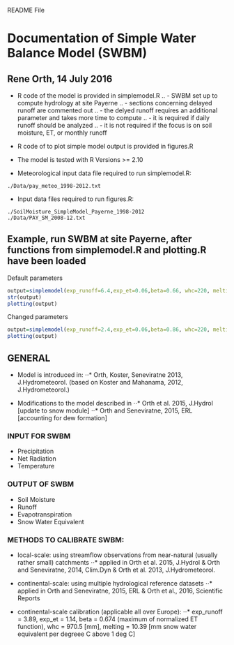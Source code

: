 README File 
# Documentation of Simple Water Balance Model (SWBM)
## Rene Orth, 14 July 2016


- R code of the model is provided in simplemodel.R
.. - SWBM set up to compute hydrology at site Payerne
.. - sections concerning delayed runoff are commented out
.. - the delyed runoff requires an additional parameter and takes more time to compute
.. - it is required if daily runoff should be analyzed
.. - it is not required if the focus is on soil moisture, ET, or monthly runoff

- R code of to plot simple model output is provided in figures.R

- The model is tested with R Versions >= 2.10

- Meteorological input data file required to run simplemodel.R:
```
./Data/pay_meteo_1998-2012.txt
```

- Input data files required to run figures.R:
```
./SoilMoisture_SimpleModel_Payerne_1998-2012
./Data/PAY_SM_2008-12.txt
```


## Example, run SWBM at site Payerne, after functions from simplemodel.R and plotting.R have been loaded

Default parameters 
```R
output=simplemodel(exp_runoff=6.4,exp_et=0.06,beta=0.66, whc=220, melting=3)
str(output)
plotting(output)
```

Changed parameters
```R
output=simplemodel(exp_runoff=2.4,exp_et=0.06,beta=0.86, whc=220, melting=3)
plotting(output)
```


## GENERAL

- Model is introduced in:
⋅⋅* Orth, Koster, Seneviratne 2013, J.Hydrometeorol. (based on Koster and Mahanama, 2012, J.Hydrometeorol.)

- Modifications to the model described in 
⋅⋅* Orth et al. 2015, J.Hydrol [update to snow module]
⋅⋅* Orth and Seneviratne, 2015, ERL [accounting for dew formation]

### INPUT FOR SWBM
- Precipitation
- Net Radiation
- Temperature

### OUTPUT OF SWBM
- Soil Moisture
- Runoff
- Evapotranspiration
- Snow Water Equivalent

### METHODS TO CALIBRATE SWBM:

- local-scale: using streamflow observations from near-natural (usually rather small) catchments
⋅⋅* applied in Orth et al. 2015, J.Hydrol & Orth and Seneviratne, 2014, Clim.Dyn & Orth et al. 2013, J.Hydrometeorol.
- continental-scale: using multiple hydrological reference datasets
⋅⋅* applied in Orth and Seneviratne, 2015, ERL & Orth et al., 2016, Scientific Reports 

- continental-scale calibration (applicable all over Europe): 
⋅⋅* exp_runoff = 3.89, exp_et = 1.14, beta = 0.674 (maximum of normalized ET function), whc = 970.5 [mm], melting = 10.39 [mm snow water equivalent per degreee C above 1 deg C]


